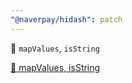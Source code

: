 ```yaml
---
"@naverpay/hidash": patch
---
```


🚀 `mapValues`, `isString`

[🚀 mapValues, isString](https://github.com/NaverPayDev/hidash/pull/119)
